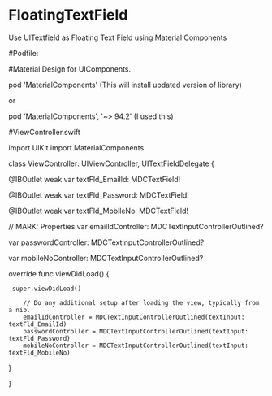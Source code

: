 # FloatingTextField
Use UITextfield as Floating Text Field using Material Components

#Podfile:

#Material Design for UIComponents.

pod 'MaterialComponents'  (This will install updated version of library)

or

pod 'MaterialComponents', '~> 94.2' (I used this)

#ViewController.swift

import UIKit
import MaterialComponents

class ViewController: UIViewController, UITextFieldDelegate {


@IBOutlet weak var textFld_EmailId: MDCTextField!

@IBOutlet weak var textFld_Password: MDCTextField!

@IBOutlet weak var textFld_MobileNo: MDCTextField!


// MARK: Properties
var emailIdController: MDCTextInputControllerOutlined?

var passwordController: MDCTextInputControllerOutlined?

var mobileNoController: MDCTextInputControllerOutlined?


override func viewDidLoad() {

     super.viewDidLoad()

        // Do any additional setup after loading the view, typically from a nib.
        emailIdController = MDCTextInputControllerOutlined(textInput: textFld_EmailId)
        passwordController = MDCTextInputControllerOutlined(textInput: textFld_Password)
        mobileNoController = MDCTextInputControllerOutlined(textInput: textFld_MobileNo)

  }

}
